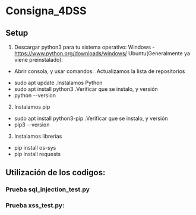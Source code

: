 # Consigna_4DSS
## Setup
1) Descargar python3 para tu sistema operativo:
Windows -https://www.python.org/downloads/windows/
Ubuntu(Generalmente ya viene preinstalado):
- Abrir consola, y usar comandos: 
.Actualizamos la lista de repositorios
* sudo apt update
.Instalamos Python
* sudo apt install python3
.Verificar que se instalo, y versión
* python --version

2) Instalamos pip
* sudo apt install python3-pip
.Verificar que se instalo, y versión
* pip3 --version

3) Instalamos librerias
* pip install os-sys
* pip install requests

## Utilización de los codigos:
### Prueba sql_injection_test.py

### Prueba xss_test.py:
